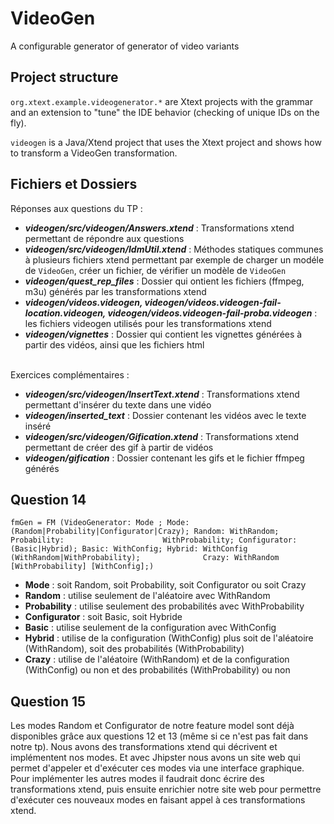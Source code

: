 # VideoGen

A configurable generator of generator of video variants 

## Project structure

`org.xtext.example.videogenerator.*` are Xtext projects with the grammar and an extension to "tune" the IDE behavior (checking of unique IDs on the fly). 

`videogen` is a Java/Xtend project that uses the Xtext project and shows how to transform a VideoGen transformation.  


## Fichiers et Dossiers
Réponses aux questions du TP : 
* **_videogen/src/videogen/Answers.xtend_** : Transformations xtend permettant de répondre aux questions
* **_videogen/src/videogen/IdmUtil.xtend_** : Méthodes statiques communes à plusieurs fichiers xtend permettant par exemple de charger un modéle de `VideoGen`, créer un fichier, de vérifier un modèle de `VideoGen`
* **_videogen/quest_rep_files_** : Dossier qui ontient les fichiers (ffmpeg, m3u) générés par les transformations xtend
* **_videogen/videos.videogen, videogen/videos.videogen-fail-location.videogen, videogen/videos.videogen-fail-proba.videogen_** : les fichiers videogen utilisés pour les transformations xtend
* **_videogen/vignettes_** : Dossier qui contient les vignettes générées à partir des vidéos, ainsi que les fichiers html

<br>Exercices complémentaires : 

* **_videogen/src/videogen/InsertText.xtend_** : Transformations xtend permettant d'insérer du texte dans une vidéo
* **_videogen/inserted_text_** : Dossier contenant les vidéos avec le texte inséré
* **_videogen/src/videogen/Gification.xtend_** : Transformations xtend permettant de créer des gif à partir de vidéos
* **_videogen/gification_** : Dossier contenant les gifs et le fichier ffmpeg générés


## Question 14

`fmGen = FM (VideoGenerator: Mode ; Mode: (Random|Probability|Configurator|Crazy); Random: WithRandom; Probability:                      WithProbability; Configurator: (Basic|Hybrid); Basic: WithConfig; Hybrid: WithConfig (WithRandom|WithProbability);              Crazy: WithRandom [WithProbability] [WithConfig];)`

* **Mode** : soit Random, soit Probability, soit Configurator ou soit Crazy
* **Random** : utilise seulement de l'aléatoire avec WithRandom
* **Probability** : utilise seulement des probabilités avec WithProbability
* **Configurator** : soit Basic, soit Hybride
* **Basic** : utilise seulement de la configuration avec WithConfig
* **Hybrid** : utilise de la configuration (WithConfig) plus soit de l'aléatoire (WithRandom), soit des probabilités (WithProbability)
* **Crazy** : utilise de l'aléatoire (WithRandom) et de la configuration (WithConfig) ou non et des probabilités (WithProbability) ou non

## Question 15

Les modes Random et Configurator de notre feature model sont déjà disponibles grâce aux questions 12 et 13 (même si ce n'est pas fait dans notre tp). Nous avons des transformations xtend qui décrivent et implémentent nos modes. Et avec Jhipster nous avons un site web qui permet d'appeler et d'exécuter ces modes via une interface graphique.<br>
Pour implémenter les autres modes il faudrait donc écrire des transformations xtend, puis ensuite enrichier notre site web pour permettre d'exécuter ces nouveaux modes en faisant appel à ces transformations xtend.
